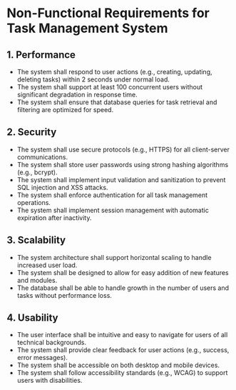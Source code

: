 # Non-Functional Requirements for Task Management System

## 1. Performance
- The system shall respond to user actions (e.g., creating, updating, deleting tasks) within 2 seconds under normal load.
- The system shall support at least 100 concurrent users without significant degradation in response time.
- The system shall ensure that database queries for task retrieval and filtering are optimized for speed.

## 2. Security
- The system shall use secure protocols (e.g., HTTPS) for all client-server communications.
- The system shall store user passwords using strong hashing algorithms (e.g., bcrypt).
- The system shall implement input validation and sanitization to prevent SQL injection and XSS attacks.
- The system shall enforce authentication for all task management operations.
- The system shall implement session management with automatic expiration after inactivity.

## 3. Scalability
- The system architecture shall support horizontal scaling to handle increased user load.
- The system shall be designed to allow for easy addition of new features and modules.
- The database shall be able to handle growth in the number of users and tasks without performance loss.

## 4. Usability
- The user interface shall be intuitive and easy to navigate for users of all technical backgrounds.
- The system shall provide clear feedback for user actions (e.g., success, error messages).
- The system shall be accessible on both desktop and mobile devices.
- The system shall follow accessibility standards (e.g., WCAG) to support users with disabilities.
